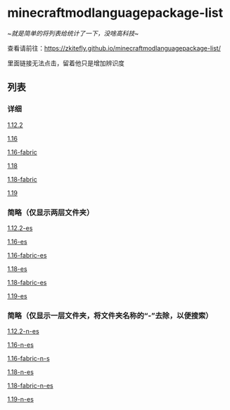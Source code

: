 # minecraftmodlanguagepackage-list
 
~*就是简单的将列表给统计了一下，没啥高科技*~

查看请前往：https://zkitefly.github.io/minecraftmodlanguagepackage-list/

里面链接无法点击，留着他只是增加辨识度

## 列表

### 详细

[1.12.2](./1.12.2.html)

[1.16](./1.16.html)

[1.16-fabric](./1.16-fabric.html)

[1.18](./1.18.html)

[1.18-fabric](./1.18-fabric.html)

[1.19](./1.19.html)

### 简略（仅显示两层文件夹）

[1.12.2-es](./1.12.2-es.html)

[1.16-es](./1.16-es.html)

[1.16-fabric-es](./1.16-fabric-es.html)

[1.18-es](./1.18-es.html)

[1.18-fabric-es](./1.18-fabric-es.html)

[1.19-es](./1.19-es.html)

### 简略（仅显示一层文件夹，将文件夹名称的“-”去除，以便搜索）

[1.12.2-n-es](./1.12.2-n-es.html)

[1.16-n-es](./1.16-n-es.html)

[1.16-fabric-n-s](./1.16-fabric-n-es.html)

[1.18-n-es](./1.18-n-es.html)

[1.18-fabric-n-es](./1.18-fabric-n-es.html)

[1.19-n-es](./1.19-n-es.html)

